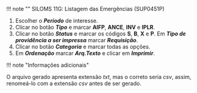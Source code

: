 !!! note ""
    SILOMS 11G: Listagem das Emergências (SUP0451P)

1. Escolher o **_Período_** de interesse.
2. Clicar no botão **_Tipo_** e marcar **AIFP**, **ANCE**, **INV** e **IPLR**.
3. Clicar no botão **_Status_** e marcar os códigos **S**, **B**, **X** e **P**. Em **_Tipo de providência a ser impressa_** marcar **_Requisição_**.
4. Clicar no botão **_Categoria_** e marcar todas as opções.
5. Em **_Ordenação_** marcar **_Arq.Texto_** e clicar em **_Imprimir_**.

!!! note "Informações adicionais"

O arquivo gerado apresenta extensão _txt_, mas o correto seria _csv_, assim, renomeá-lo com a extensão _csv_ antes de ser gerado.

